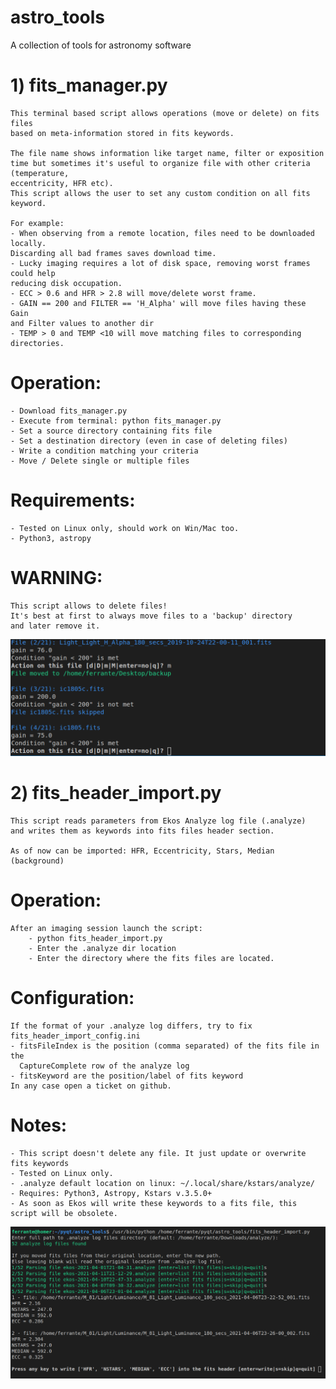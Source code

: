 # astro_tools
A collection of tools for astronomy software

# 1) fits_manager.py
    This terminal based script allows operations (move or delete) on fits files
    based on meta-information stored in fits keywords.
    
    The file name shows information like target name, filter or exposition
    time but sometimes it's useful to organize file with other criteria (temperature,
    eccentricity, HFR etc).
    This script allows the user to set any custom condition on all fits keyword.
    
    For example:
    - When observing from a remote location, files need to be downloaded locally.
    Discarding all bad frames saves download time.  
    - Lucky imaging requires a lot of disk space, removing worst frames could help
    reducing disk occupation.
    - ECC > 0.6 and HFR > 2.8 will move/delete worst frame.
    - GAIN == 200 and FILTER == 'H_Alpha' will move files having these Gain 
    and Filter values to another dir
    - TEMP > 0 and TEMP <10 will move matching files to corresponding 
    directories.

# Operation:
    - Download fits_manager.py
    - Execute from terminal: python fits_manager.py
    - Set a source directory containing fits file
    - Set a destination directory (even in case of deleting files)
    - Write a condition matching your criteria
    - Move / Delete single or multiple files

# Requirements:
    - Tested on Linux only, should work on Win/Mac too.
    - Python3, astropy

# WARNING:
    This script allows to delete files! 
    It's best at first to always move files to a 'backup' directory
    and later remove it.

![image 1](/documentation/fits_manager1.png?raw=true)

# 2) fits_header_import.py

    This script reads parameters from Ekos Analyze log file (.analyze)
    and writes them as keywords into fits files header section.

    As of now can be imported: HFR, Eccentricity, Stars, Median (background)

# Operation:
    After an imaging session launch the script:
        - python fits_header_import.py
        - Enter the .analyze dir location
        - Enter the directory where the fits files are located.

# Configuration:
    If the format of your .analyze log differs, try to fix fits_header_import_config.ini
    - fitsFileIndex is the position (comma separated) of the fits file in the
      CaptureComplete row of the analyze log
    - fitsKeyword are the position/label of fits keyword
    In any case open a ticket on github.

# Notes:
    - This script doesn't delete any file. It just update or overwrite fits keywords
    - Tested on Linux only.
    - .analyze default location on linux: ~/.local/share/kstars/analyze/
    - Requires: Python3, Astropy, Kstars v.3.5.0+
    - As soon as Ekos will write these keywords to a fits file, this
    script will be obsolete.

![image 2](/documentation/fitsimport.png?raw=true)

